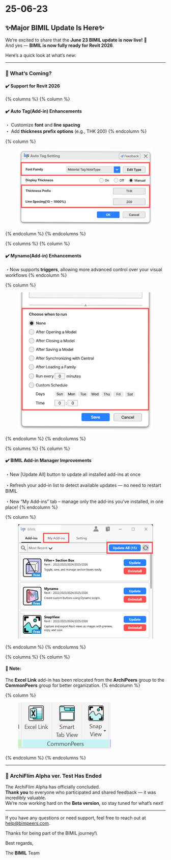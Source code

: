 # 25-06-23

## ✨Major BIMIL Update Is Here✨

We’re excited to share that the **June 23 BIMIL update is now live!** 🎉\
And yes — **BIMIL is now fully ready for Revit 2026**.

Here’s a quick look at what’s new:

***

### 📌 What’s Coming?

#### ✔️ **Support for Revit 2026**

{% columns %}
{% column %}
#### ✔️ **Auto Tag(Add-in) Enhancements**

・ Customize **font** and **line spacing**\
・ Add **thickness prefix options** (e.g., THK 200)
{% endcolumn %}

{% column %}
<figure><img src="../.gitbook/assets/Auto Tag.png" alt=""><figcaption></figcaption></figure>
{% endcolumn %}
{% endcolumns %}

{% columns %}
{% column %}
#### **✔️ Mynamo(Add-in) Enhancements**

・Now supports **triggers**, allowing more advanced control over your visual workflows
{% endcolumn %}

{% column %}
<figure><img src="../.gitbook/assets/Mynamo2.png" alt=""><figcaption></figcaption></figure>
{% endcolumn %}
{% endcolumns %}

{% columns %}
{% column %}
#### ✔️ BIMIL Add-in Manager Improvements

・New \[Update All] button to update all installed add-ins at once

・Refresh your add-in list to detect available updates — no need to restart BIMIL

・New “My Add-ins” tab – manage only the add-ins you’ve installed, in one place!
{% endcolumn %}

{% column %}
<figure><img src="../.gitbook/assets/BIMIL Manger UI.png" alt=""><figcaption></figcaption></figure>
{% endcolumn %}
{% endcolumns %}

{% columns %}
{% column %}
#### 📎 **Note:**

The **Excel Link** add-in has been relocated from the **ArchiPeers** group to the **CommonPeers** group for better organization.
{% endcolumn %}

{% column %}
<figure><img src="../.gitbook/assets/Screenshot 2025-06-23 125240.png" alt=""><figcaption></figcaption></figure>
{% endcolumn %}
{% endcolumns %}

***

### 📌 **ArchiFlim Alpha ver. Test Has Ended**

The ArchiFlim Alpha has officially concluded.\
**Thank you** to everyone who participated and shared feedback — it was incredibly valuable.\
We’re now working hard on the **Beta version**, so stay tuned for what’s next!

***

If you have any questions or need support, feel free to reach out at [help@bimpeers.com](mailto:help@bimpeers.com?subject=undefined\&body=undefined).

Thanks for being part of the BIMIL journey!\


Best regards,

The **BIMIL** Team
